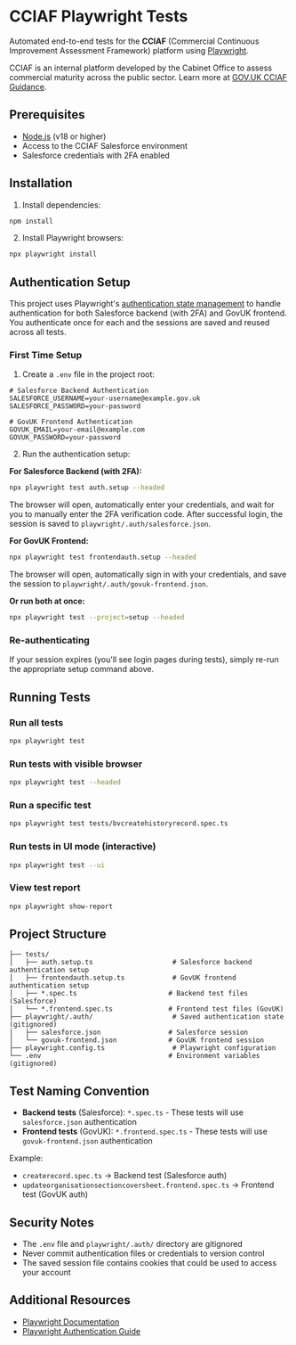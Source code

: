 # CCIAF Playwright Tests

Automated end-to-end tests for the **CCIAF** (Commercial Continuous Improvement Assessment Framework) platform using [Playwright](https://playwright.dev/).

CCIAF is an internal platform developed by the Cabinet Office to assess commercial maturity across the public sector. Learn more at [GOV.UK CCIAF Guidance](https://www.gov.uk/government/publications/commercial-operating-standards-for-government/commercial-continuous-improvement-assessment-framework-onboarding-guidance-v23-html).

## Prerequisites

- [Node.js](https://nodejs.org/) (v18 or higher)
- Access to the CCIAF Salesforce environment
- Salesforce credentials with 2FA enabled

## Installation

1. Install dependencies:
```bash
npm install
```

2. Install Playwright browsers:
```bash
npx playwright install
```

## Authentication Setup

This project uses Playwright's [authentication state management](https://playwright.dev/docs/auth) to handle authentication for both Salesforce backend (with 2FA) and GovUK frontend. You authenticate once for each and the sessions are saved and reused across all tests.

### First Time Setup

1. Create a `.env` file in the project root:

```env
# Salesforce Backend Authentication
SALESFORCE_USERNAME=your-username@example.gov.uk
SALESFORCE_PASSWORD=your-password

# GovUK Frontend Authentication
GOVUK_EMAIL=your-email@example.com
GOVUK_PASSWORD=your-password
```

2. Run the authentication setup:

**For Salesforce Backend (with 2FA):**
```bash
npx playwright test auth.setup --headed
```

The browser will open, automatically enter your credentials, and wait for you to manually enter the 2FA verification code. After successful login, the session is saved to `playwright/.auth/salesforce.json`.

**For GovUK Frontend:**
```bash
npx playwright test frontendauth.setup --headed
```

The browser will open, automatically sign in with your credentials, and save the session to `playwright/.auth/govuk-frontend.json`.

**Or run both at once:**
```bash
npx playwright test --project=setup --headed
```

### Re-authenticating

If your session expires (you'll see login pages during tests), simply re-run the appropriate setup command above.

## Running Tests

### Run all tests
```bash
npx playwright test
```

### Run tests with visible browser
```bash
npx playwright test --headed
```

### Run a specific test
```bash
npx playwright test tests/bvcreatehistoryrecord.spec.ts
```

### Run tests in UI mode (interactive)
```bash
npx playwright test --ui
```

### View test report
```bash
npx playwright show-report
```

## Project Structure

```
├── tests/
│   ├── auth.setup.ts                    # Salesforce backend authentication setup
│   ├── frontendauth.setup.ts            # GovUK frontend authentication setup
│   ├── *.spec.ts                       # Backend test files (Salesforce)
│   └── *.frontend.spec.ts              # Frontend test files (GovUK)
├── playwright/.auth/                    # Saved authentication state (gitignored)
│   ├── salesforce.json                 # Salesforce session
│   └── govuk-frontend.json             # GovUK frontend session
├── playwright.config.ts                 # Playwright configuration
└── .env                                # Environment variables (gitignored)
```

## Test Naming Convention

- **Backend tests** (Salesforce): `*.spec.ts` - These tests will use `salesforce.json` authentication
- **Frontend tests** (GovUK): `*.frontend.spec.ts` - These tests will use `govuk-frontend.json` authentication

Example:
- `createrecord.spec.ts` → Backend test (Salesforce auth)
- `updateorganisationsectioncoversheet.frontend.spec.ts` → Frontend test (GovUK auth)

## Security Notes

- The `.env` file and `playwright/.auth/` directory are gitignored
- Never commit authentication files or credentials to version control
- The saved session file contains cookies that could be used to access your account

## Additional Resources

- [Playwright Documentation](https://playwright.dev/)
- [Playwright Authentication Guide](https://playwright.dev/docs/auth)
